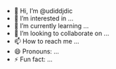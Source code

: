 - 👋 Hi, I’m @udiddjdic
- 👀 I’m interested in ...
- 🌱 I’m currently learning ...
- 💞️ I’m looking to collaborate on ...
- 📫 How to reach me ...
- 😄 Pronouns: ...
- ⚡ Fun fact: ...

<!---
udiddjdic/udiddjdic is a ✨ special ✨ repository because its `README.md` (this file) appears on your GitHub profile.
You can click the Preview link to take a look at your changes.
--->
